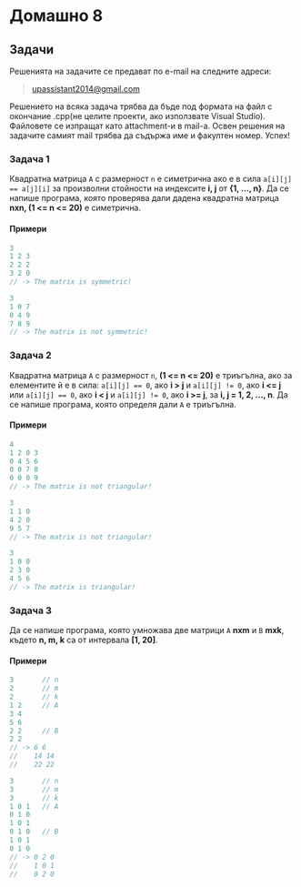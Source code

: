 Домашно 8
=========

## Задачи ##
Решенията на задачите се предават по e-mail на следните адреси:

>upassistant2014@gmail.com

Решението на всяка задача трябва да бъде под формата на файл с окончание .cpp(не целите проекти, ако използвате Visual Studio). Файловете се изпращат като attachment-и в mail-a. 
Освен решения на задачите самият mail трябва да съдържа име и факултен номер. Успех!

### Задача 1 ###

Квадратна матрица ```А``` с размерност ```n``` е симетрична ако е в сила ```a[i][j] == a[j][i]``` за произволни стойности на индексите **i, j** от **{1, ..., n}**. Да се напише програма, която проверява дали дадена квадратна матрица **nxn, (1 <= n <= 20)** е симетрична.

#### Примери ####

```c++
3
1 2 3
2 2 2
3 2 0
// -> The matrix is symmetric!

3
1 0 7
0 4 9
7 8 9
// -> The matrix is not symmetric!
```

### Задача 2 ###

Квадратна матрица ```А``` с размерност ```n```, **(1 <= n <= 20)** е триъгълна, ако за елементите й е в сила:
```a[i][j] == 0```, aкo **i > j** и ```a[i][j] != 0```, ако **i <= j** или ```a[i][j] == 0```, ако **i < j** и
```a[i][j] != 0```, ако **i >= j**, за **i, j = 1, 2, ..., n**. Да се напише програма, която определя дали ```А``` е триъгълна.

#### Примери ####

```c++
4
1 2 0 3
0 4 5 6
0 0 7 8
0 0 0 9
// -> The matrix is not triangular!

3
1 1 0
4 2 0
9 5 7
// -> The matrix is not triangular!

3
1 0 0
2 3 0
4 5 6
// -> The matrix is triangular!
```

### Задача 3 ###

Да се напише програма, която умножава две матрици ```А``` **nxm** и ```B``` **mxk**,
където **n, m, k** са от интервала **[1, 20]**.

#### Примери ####

```c++
3       // n
2       // m
2       // k
1 2     // A
3 4
5 6
2 2     // B
2 2
// -> 6 6
//    14 14
//    22 22

3       // n
3       // m
3       // k
1 0 1   // A
0 1 0
1 0 1
0 1 0   // B
1 0 1
0 1 0
// -> 0 2 0
//    1 0 1
//    0 2 0
```
